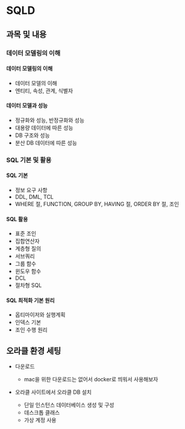 # SQLD

## 과목 및 내용

### 데이터 모델링의 이해

#### 데이터 모델링의 이해

- 데이터 모델의 이해
- 엔티티, 속성, 관계, 식별자

#### 데이터 모델과 성능

- 정규화와 성능, 반정규화와 성능
- 대용량 데이터에 따른 성능
- DB 구조와 성능
- 분산 DB 데이터에 따른 성능

### SQL 기본 및 활용

#### SQL 기본

- 정보 요구 사항
- DDL, DML, TCL
- WHERE 절, FUNCTION, GROUP BY, HAVING 절, ORDER BY 절, 조인

#### SQL 활용

- 표준 조인
- 집합연산자
- 계층형 질의
- 서브쿼리
- 그룹 함수
- 윈도우 함수
- DCL
- 절차형 SQL

#### SQL 최적화 기본 원리

- 옵티마이저와 실행계획
- 인덱스 기본
- 조인 수행 원리

## 오라클 환경 세팅

- 다운로드

  - mac을 위한 다운로드는 없어서 docker로 띄워서 사용해보자

- 오라클 사이트에서 오라클 DB 설치
  - 단일 인스턴스 데이터베이스 생성 및 구성
  - 데스크톱 클래스
  - 가상 계정 사용
